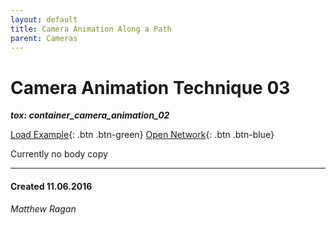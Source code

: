 ```yaml
---
layout: default
title: Camera Animation Along a Path
parent: Cameras
---
```


# Camera Animation Technique 03
***tox: container_camera_animation_02***  

[Load Example](?remoteTox=https://github.com/raganmd/touchdesigner-community-examples-code/blob/main/tox/container_camera_animation-02.tox?raw=true){: .btn .btn-green} [Open Network](?openNetwork=True){: .btn .btn-blue}

Currently no body copy

---
#### Created 11.06.2016
*Matthew Ragan*